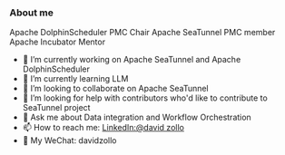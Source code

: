 ### About me
Apache DolphinScheduler PMC Chair 
Apache SeaTunnel PMC member 
Apache Incubator Mentor

- 🔭 I’m currently working on Apache SeaTunnel and Apache DolphinScheduler
- 🌱 I’m currently learning LLM
- 👯 I’m looking to collaborate on Apache SeaTunnel 
- 🤔 I’m looking for help with contributors who'd like to contribute to SeaTunnel project
- 💬 Ask me about Data integration and Workflow Orchestration
- 📫 How to reach me: [LinkedIn:@david zollo](https://www.linkedin.com/in/davidzollo)
- 💬 My WeChat: davidzollo

